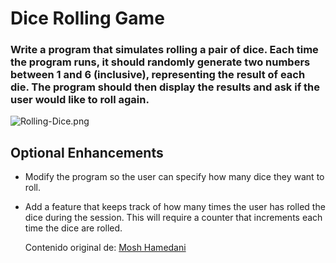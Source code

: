 # Dice Rolling Game

### Write a program that simulates rolling a pair of dice. Each time the program runs, it should randomly generate two numbers between 1 and 6 (inclusive), representing the result of each die. The program should then display the results and ask if the user would like to roll again.

![Rolling-Dice.png](https://i.postimg.cc/90KpbzYw/Rolling-Dice.png)

## Optional Enhancements

+ Modify the program so the user can specify how many dice they want to roll.
+ Add a feature that keeps track of how many times the user has rolled the dice
  during the session. This will require a counter that increments each time the
  dice are rolled.
  
  Contenido original de: [Mosh Hamedani](https://codewithmosh.com/)